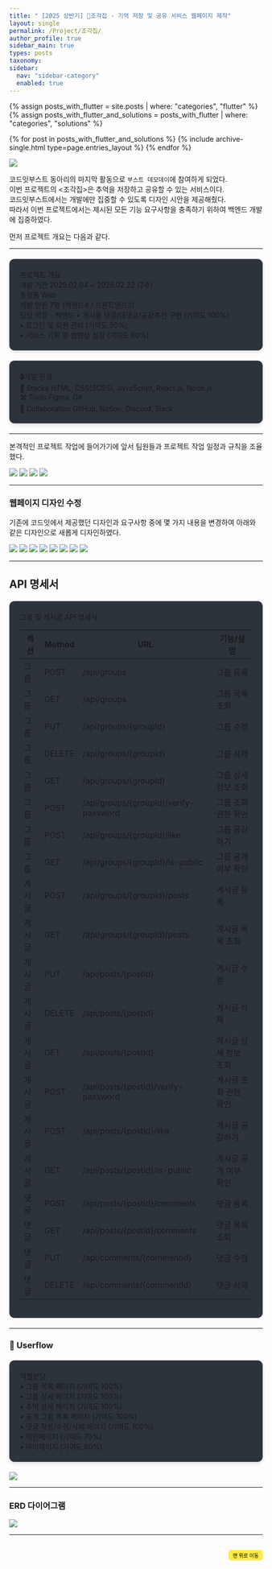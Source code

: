 ```yaml
---
title: " [2025 상반기] 💌조각집 - 기억 저장 및 공유 서비스 웹페이지 제작"
layout: single
permalink: /Project/조각집/
author_profile: true
sidebar_main: true
types: posts
taxonomy:
sidebar:
  nav: "sidebar-category"
  enabled: true
---
```


{% assign posts_with_flutter = site.posts | where: "categories", "flutter" %}
{% assign posts_with_flutter_and_solutions = posts_with_flutter | where: "categories", "solutions" %}

{% for post in posts_with_flutter_and_solutions %}
  {% include archive-single.html type=page.entries_layout %}
{% endfor %}




<img src="https://raw.githubusercontent.com/park-hoyeon/park-hoyeon.github.io/master/_pages/Project/images/기억저장.png">  

코드잇부스트 동아리의 마지막 활동으로 ```부스트 데모데이```에 참여하게 되었다.<br>
이번 프로젝트의 <조각집>은 추억을 저장하고 공유할 수 있는 서비스이다.<br> 
코드잇부스트에서는 개발에만 집중할 수 있도록 디자인 시안을 제공해줬다.<br>
따라서 이번 프로젝트에서는 제시된 모든 기능 요구사항을 충족하기 위하여 백엔드 개발에 집중하였다.<br>   
  
  
먼저 프로젝트 개요는 다음과 같다.<br>

---


<html>
<head>
<style>
.info-container {
  margin: 20px 0;
  padding: 20px;
  background: #2d333b;
  border-radius: 10px;
  border: 1px solid #444c56;
  box-shadow: 0 4px 6px rgba(0, 0, 0, 0.1);
}

.info-title {
  font-size: 1.1em;
  color: #58a6ff;
  margin-bottom: 15px;
  border-bottom: 1px solid #444c56;
  padding-bottom: 8px;
}

.info-row {
  display: flex;
  margin: 8px 0;
  align-items: flex-start;
}

.info-label {
  min-width: 120px;
  color: #8b949e;
  font-weight: 500;
}

.info-value {
  color: #c9d1d9;
  flex: 1;
}

.highlight {
  color: #7ee787;
  font-weight: 500;
}

</style>
</head>
<body>

<div class="info-container">
  <div class="info-title">프로젝트 개요</div>
  <div class="info-row">
    <span class="info-label">개발 기간</span>
    <span class="info-value">2025.02.04 ~ 2025.02.22 (2주)</span>
  </div>
  <div class="info-row">
    <span class="info-label">플랫폼</span>
    <span class="info-value">Web</span>
  </div>
  <div class="info-row">
    <span class="info-label">개발 인원</span>
    <span class="info-value">7명 (백엔드4 / 프론트엔드3)</span>
  </div>
  <div class="info-row">
    <span class="info-label">담당 역할 - 백엔드</span>
    <span class="info-value">
      • 게시물 댓글/대댓글/공감추천 구현 <span class="highlight">(기여도 100%)</span><br>
      • 로그인 및 회원 관리 <span class="highlight">(기여도 50%)</span><br>
      • 서비스 기획 및 방향성 설정 <span class="highlight">(기여도 80%)</span>
    </span>
  </div>
</div>

<div class="info-container">
  <div class="info-title">🔒개발 환경</div>
  <div class="info-row">
    <span class="info-label">🚀 Stacks</span>
    <span class="info-value">HTML, CSS(SCSS), JavaScript, React.js, Node.js</span>
  </div>
  <div class="info-row">
    <span class="info-label">🛠 Tools</span>
    <span class="info-value">Figma, Git</span>
  </div>
  <div class="info-row">
    <span class="info-label">👥 Collaboration</span>
    <span class="info-value">GitHub, Notion, Discord, Slack </span>
  </div>
</div>

</body>
</html>

---
본격적인 프로젝트 작업에 들어가기에 앞서 팀원들과 프로젝트 작업 일정과 규칙을 조율했다.

<img src="https://raw.githubusercontent.com/park-hoyeon/park-hoyeon.github.io/master/_pages/Project/images/슬라이드1.PNG">  

<img src="https://raw.githubusercontent.com/park-hoyeon/park-hoyeon.github.io/master/_pages/Project/images/슬라이드2.PNG">  

<img src="https://raw.githubusercontent.com/park-hoyeon/park-hoyeon.github.io/master/_pages/Project/images/슬라이드3.PNG">  

<img src="https://raw.githubusercontent.com/park-hoyeon/park-hoyeon.github.io/master/_pages/Project/images/슬라이드4.PNG">  

---
### 웹페이지 디자인 수정

기존에 코드잇에서 제공했던 디자인과 요구사항 중에 몇 가지 내용을 변경하여 아래와 같은 디자인으로 새롭게 디자인하였다.   


<img src="https://raw.githubusercontent.com/park-hoyeon/park-hoyeon.github.io/master/_pages/Project/images/개선1.PNG"> 

<img src="https://raw.githubusercontent.com/park-hoyeon/park-hoyeon.github.io/master/_pages/Project/images/개선2.PNG"> 

<img src="https://raw.githubusercontent.com/park-hoyeon/park-hoyeon.github.io/master/_pages/Project/images/개선3.PNG"> 

<img src="https://raw.githubusercontent.com/park-hoyeon/park-hoyeon.github.io/master/_pages/Project/images/개선4.PNG"> 

<img src="https://raw.githubusercontent.com/park-hoyeon/park-hoyeon.github.io/master/_pages/Project/images/개선5.PNG"> 

<img src="https://raw.githubusercontent.com/park-hoyeon/park-hoyeon.github.io/master/_pages/Project/images/개선6.PNG"> 

<img src="https://raw.githubusercontent.com/park-hoyeon/park-hoyeon.github.io/master/_pages/Project/images/개선7.PNG"> 

<img src="https://raw.githubusercontent.com/park-hoyeon/park-hoyeon.github.io/master/_pages/Project/images/개선8.PNG"> 


---

## API 명세서

<html>
<head>
<style>
.api-container {
  margin: 20px 0;
  padding: 20px;
  background: #2d333b;
  border-radius: 10px;
  border: 1px solid #444c56;
  overflow-x: auto;
}

.api-title {
  font-size: 1.2em;
  color: #58a6ff;
  margin-bottom: 20px;
  padding-bottom: 10px;
  border-bottom: 2px solid #444c56;
}

.api-table {
  width: 100%;
  border-collapse: separate;
  border-spacing: 0;
  color: #c9d1d9;
}

.api-table th {
  background: #22272e;
  padding: 12px 15px;
  text-align: left;
  font-weight: 600;
  color: #58a6ff;
  border-bottom: 2px solid #444c56;
}

.api-table td {
  padding: 12px 15px;
  border-bottom: 1px solid #373e47;
}

.api-table tr:last-child td {
  border-bottom: none;
}

.api-table tr:hover {
  background: #343942;
}

.method {
  display: inline-block;
  padding: 4px 8px;
  border-radius: 4px;
  font-size: 0.9em;
  font-weight: 600;
  min-width: 60px;
  text-align: center;
}

.get {
  background: #1f6feb33;
  color: #58a6ff;
}

.post {
  background: #23863633;
  color: #7ee787;
}

.put {
  background: #9e6a03aa;
  color: #f7c843;
}

.delete {
  background: #8b1d1daa;
  color: #ff7b72;
}

.section {
  color: #d2a8ff;
  font-weight: 500;
}

.url-path {
  font-family: monospace;
  color: #c9d1d9;
}

.param {
  color: #ffa657;
}
</style>
</head>
<body>

<div class="api-container">
  <div class="api-title"> 그룹 및 게시글 API 명세서</div>
  <table class="api-table">
    <thead>
      <tr>
        <th>섹션</th>
        <th>Method</th>
        <th>URL</th>
        <th>기능/설명</th>
      </tr>
    </thead>
    <tbody>
      <!-- 그룹 -->
      <tr>
        <td class="section">그룹</td>
        <td><span class="method post">POST</span></td>
        <td class="url-path">/api/groups</td>
        <td>그룹 등록</td>
      </tr>
      <tr>
        <td class="section">그룹</td>
        <td><span class="method get">GET</span></td>
        <td class="url-path">/api/groups</td>
        <td>그룹 목록 조회</td>
      </tr>
      <tr>
        <td class="section">그룹</td>
        <td><span class="method put">PUT</span></td>
        <td class="url-path">/api/groups/<span class="param">{groupId}</span></td>
        <td>그룹 수정</td>
      </tr>
      <tr>
        <td class="section">그룹</td>
        <td><span class="method delete">DELETE</span></td>
        <td class="url-path">/api/groups/<span class="param">{groupId}</span></td>
        <td>그룹 삭제</td>
      </tr>
      <tr>
        <td class="section">그룹</td>
        <td><span class="method get">GET</span></td>
        <td class="url-path">/api/groups/<span class="param">{groupId}</span></td>
        <td>그룹 상세 정보 조회</td>
      </tr>
      <tr>
        <td class="section">그룹</td>
        <td><span class="method post">POST</span></td>
        <td class="url-path">/api/groups/<span class="param">{groupId}</span>/verify-password</td>
        <td>그룹 조회 권한 확인</td>
      </tr>
      <tr>
        <td class="section">그룹</td>
        <td><span class="method post">POST</span></td>
        <td class="url-path">/api/groups/<span class="param">{groupId}</span>/like</td>
        <td>그룹 공감하기</td>
      </tr>
      <tr>
        <td class="section">그룹</td>
        <td><span class="method get">GET</span></td>
        <td class="url-path">/api/groups/<span class="param">{groupId}</span>/is-public</td>
        <td>그룹 공개 여부 확인</td>
      </tr>
      <!-- 게시글 -->
      <tr>
        <td class="section">게시글</td>
        <td><span class="method post">POST</span></td>
        <td class="url-path">/api/groups/<span class="param">{groupId}</span>/posts</td>
        <td>게시글 등록</td>
      </tr>
      <tr>
        <td class="section">게시글</td>
        <td><span class="method get">GET</span></td>
        <td class="url-path">/api/groups/<span class="param">{groupId}</span>/posts</td>
        <td>게시글 목록 조회</td>
      </tr>
      <tr>
        <td class="section">게시글</td>
        <td><span class="method put">PUT</span></td>
        <td class="url-path">/api/posts/<span class="param">{postId}</span></td>
        <td>게시글 수정</td>
      </tr>
      <tr>
        <td class="section">게시글</td>
        <td><span class="method delete">DELETE</span></td>
        <td class="url-path">/api/posts/<span class="param">{postId}</span></td>
        <td>게시글 삭제</td>
      </tr>
      <tr>
        <td class="section">게시글</td>
        <td><span class="method get">GET</span></td>
        <td class="url-path">/api/posts/<span class="param">{postId}</span></td>
        <td>게시글 상세 정보 조회</td>
      </tr>
      <tr>
        <td class="section">게시글</td>
        <td><span class="method post">POST</span></td>
        <td class="url-path">/api/posts/<span class="param">{postId}</span>/verify-password</td>
        <td>게시글 조회 권한 확인</td>
      </tr>
      <tr>
        <td class="section">게시글</td>
        <td><span class="method post">POST</span></td>
        <td class="url-path">/api/posts/<span class="param">{postId}</span>/like</td>
        <td>게시글 공감하기</td>
      </tr>
      <tr>
        <td class="section">게시글</td>
        <td><span class="method get">GET</span></td>
        <td class="url-path">/api/posts/<span class="param">{postId}</span>/is-public</td>
        <td>게시글 공개 여부 확인</td>
      </tr>
      <!-- 댓글 -->
      <tr>
        <td class="section">댓글</td>
        <td><span class="method post">POST</span></td>
        <td class="url-path">/api/posts/<span class="param">{postId}</span>/comments</td>
        <td>댓글 등록</td>
      </tr>
      <tr>
        <td class="section">댓글</td>
        <td><span class="method get">GET</span></td>
        <td class="url-path">/api/posts/<span class="param">{postId}</span>/comments</td>
        <td>댓글 목록 조회</td>
      </tr>
      <tr>
        <td class="section">댓글</td>
        <td><span class="method put">PUT</span></td>
        <td class="url-path">/api/comments/<span class="param">{commentId}</span></td>
        <td>댓글 수정</td>
      </tr>
      <tr>
        <td class="section">댓글</td>
        <td><span class="method delete">DELETE</span></td>
        <td class="url-path">/api/comments/<span class="param">{commentId}</span></td>
        <td>댓글 삭제</td>
      </tr>
    </tbody>
  </table>
</div>

</body>
</html>


---

### 🌿 Userflow 


<html>
<head>
<style>
.info-container {
  margin: 20px 0;
  padding: 20px;
  background: #2d333b;
  border-radius: 10px;
  border: 1px solid #444c56;
  box-shadow: 0 4px 6px rgba(0, 0, 0, 0.1);
}

.info-title {
  font-size: 1.1em;
  color: #58a6ff;
  margin-bottom: 15px;
  border-bottom: 1px solid #444c56;
  padding-bottom: 8px;
}

.info-row {
  display: flex;
  margin: 8px 0;
  align-items: flex-start;
}

.info-label {
  min-width: 120px;
  color: #8b949e;
  font-weight: 500;
}

.info-value {
  color: #c9d1d9;
  flex: 1;
}

.highlight {
  color: #7ee787;
  font-weight: 500;
}

</style>
</head>
<body>

<div class="info-container">
  <div class="info-title">역할분담</div>
  <div class="info-row">
    <span class="info-value">
      • 그룹 목록 페이지 <span class="highlight">(기여도 100%)</span><br>
      • 그룹 상세 페이지 <span class="highlight">(기여도 100%)</span><br>
      • 추억 상세 페이지 <span class="highlight">(기여도 100%)</span><br>
      • 공개 그룹 목록 페이지 <span class="highlight">(기여도 100%)</span><br>
      • 댓글 작성/수정/삭제 페이지 <span class="highlight">(기여도 100%)</span><br>
      • 메인페이지 <span class="highlight">(기여도 70%)</span><br>
      • 마이페이지 <span class="highlight">(기여도 60%)</span>
    </span>
  </div>
</div>



</body>
</html>


<img src="https://raw.githubusercontent.com/park-hoyeon/park-hoyeon.github.io/master/_pages/Project/images/userflow.png">  






---

### ERD 다이어그램



<img src="https://raw.githubusercontent.com/park-hoyeon/park-hoyeon.github.io/master/_pages/Project/images/조각집ERD.png">  



---


 


<div style="text-align: right; margin-top: 30px;">
  <button onclick="scrollToTop()" style="
    padding: 10px 15x; 
    background-color: #FFEB46; 
    color: black; 
    border: 2px solid #FFEB46; 
    border-radius: 5px; 
    cursor: pointer; 
    font-size: 10px;">
    맨 위로 이동
  </button>
</div>

<script>
  // 맨 위로 이동하는 함수
  function scrollToTop() {
    window.scrollTo({ top: 0, behavior: 'smooth' });
  }
</script>
